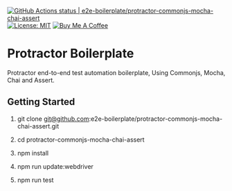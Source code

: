[![GitHub Actions status | e2e-boilerplate/protractor-commonjs-mocha-chai-assert](https://github.com/e2e-boilerplate/protractor-commonjs-mocha-chai-assert/workflows/protractor-commonjs-mocha-chai-assert/badge.svg)](https://github.com/e2e-boilerplate/protractor-commonjs-mocha-chai-assert/actions?workflow=protractor-commonjs-mocha-chai-assert) [![License: MIT](https://img.shields.io/badge/License-MIT-yellow.svg)](https://opensource.org/licenses/MIT) [![Buy Me A Coffee](https://img.shields.io/badge/buy-me%20coffee-orange)](https://www.buymeacoffee.com/xgirma)
    
# Protractor Boilerplate
    
Protractor end-to-end test automation boilerplate, Using Commonjs, Mocha, Chai and Assert.
    
## Getting Started
    
1. git clone git@github.com:e2e-boilerplate/protractor-commonjs-mocha-chai-assert.git
    
2. cd protractor-commonjs-mocha-chai-assert
    
3. npm install
    
4. npm run update:webdriver
    
5. npm run test